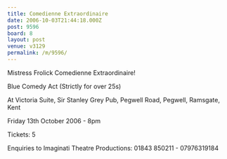```yaml
---
title: Comedienne Extraordinaire
date: 2006-10-03T21:44:18.000Z
post: 9596
board: 8
layout: post
venue: v3129
permalink: /m/9596/
---
```

Mistress Frolick
Comedienne Extraordinaire!

Blue Comedy Act (Strictly for over 25s)

At Victoria Suite, Sir Stanley Grey Pub, Pegwell Road, Pegwell, Ramsgate, Kent

Friday 13th October 2006 - 8pm

Tickets: 5

Enquiries to Imaginati Theatre Productions: 01843 850211 - 07976319184
